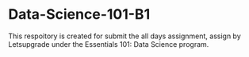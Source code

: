 # Data-Science-101-B1

This respoitory is created for submit the all days assignment, assign by Letsupgrade under the Essentials 101: Data Science program. 
